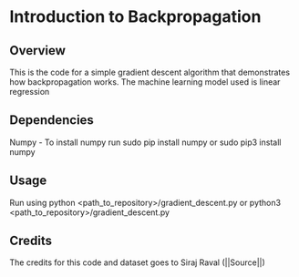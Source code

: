# Introduction to Backpropagation
## Overview
This is the code for a simple gradient descent algorithm that demonstrates how backpropagation works. The machine learning model used is linear regression
## Dependencies
Numpy - To install numpy run sudo pip install numpy or sudo pip3 install numpy
## Usage
Run using python <path_to_repository>/gradient_descent.py or python3 <path_to_repository>/gradient_descent.py
## Credits
The credits for this code and dataset goes to Siraj Raval (||Source||)
